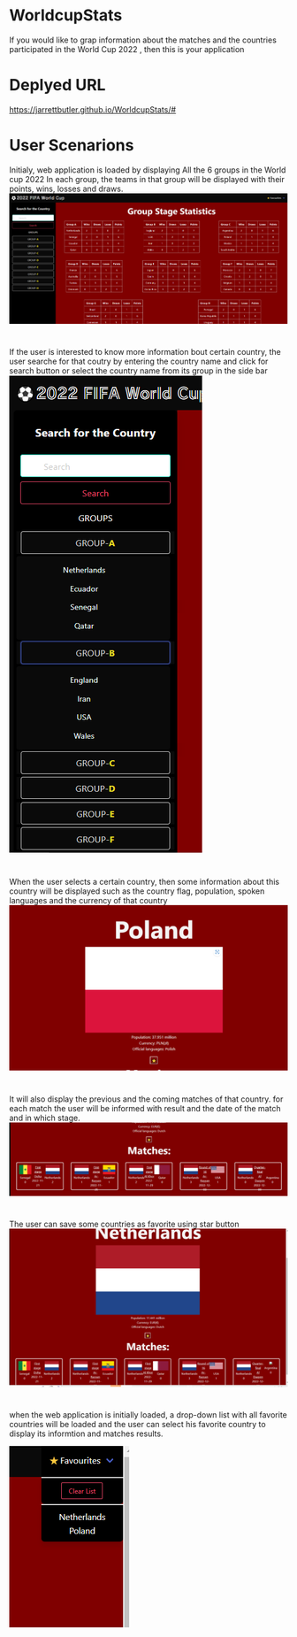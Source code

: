 # WorldcupStats
If you would like to grap information about the matches and the countries participated in the World Cup 2022 , then this is your application

# Deplyed URL
https://jarrettbutler.github.io/WorldcupStats/#


#
# User Scenarions
Initialy, web application is loaded by displaying All the 6 groups in the World cup 2022
In each group, the teams in that group will be displayed with their points, wins, losses and draws.
![screenshots](develop/screenshots/firstpage.png)

#
If the user is interested to know more information bout certain country, the user searche for that coutry by entering the country name and click for search button
or select the country name from its group in the side bar
![screenshots](develop/screenshots/selectcountry.png)

#
When the user selects a certain country, then some information about this country will be displayed such as the country flag, population, spoken languages and the currency of that country
![screenshots](develop/screenshots/countryinfo.png)


#
It will also display the previous and the coming matches of that country. for each match the user will be informed with result and the date of the match and in which stage.
![screenshots](develop/screenshots/matches.png)

#
The user can save some countries as favorite using star button
![screenshots](develop/screenshots/save.png)

#

when the web application is initially loaded, a drop-down list with all favorite countries will be loaded and the user can select his favorite country to display its informtion and matches results.

![screenshots](develop/screenshots/favList.png)


